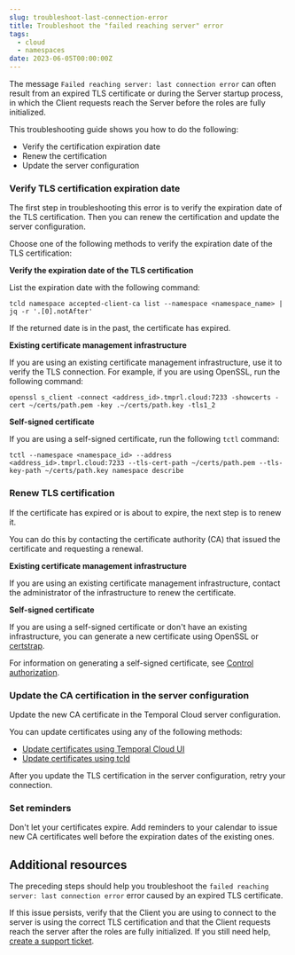 ```yaml
---
slug: troubleshoot-last-connection-error
title: Troubleshoot the "failed reaching server" error
tags:
  - cloud
  - namespaces
date: 2023-06-05T00:00:00Z
---
```


The message `Failed reaching server: last connection error` can often result from an expired TLS certificate or during the Server startup process, in which the Client requests reach the Server before the roles are fully initialized.

This troubleshooting guide shows you how to do the following:

- Verify the certification expiration date
- Renew the certification
- Update the server configuration

<!-- truncate -->

### Verify TLS certification expiration date

The first step in troubleshooting this error is to verify the expiration date of the TLS certification.
Then you can renew the certification and update the server configuration.

Choose one of the following methods to verify the expiration date of the TLS certification:

**Verify the expiration date of the TLS certification**

List the expiration date with the following command:

```command
tcld namespace accepted-client-ca list --namespace <namespace_name> | jq -r '.[0].notAfter'
```

If the returned date is in the past, the certificate has expired.

**Existing certificate management infrastructure**

If you are using an existing certificate management infrastructure, use it to verify the TLS connection.
For example, if you are using OpenSSL, run the following command:

```command
openssl s_client -connect <address_id>.tmprl.cloud:7233 -showcerts -cert ~/certs/path.pem -key .~/certs/path.key -tls1_2
```

**Self-signed certificate**

If you are using a self-signed certificate, run the following `tctl` command:

```command
tctl --namespace <namespace_id> --address <address_id>.tmprl.cloud:7233 --tls-cert-path ~/certs/path.pem --tls-key-path ~/certs/path.key namespace describe
```

### Renew TLS certification

If the certificate has expired or is about to expire, the next step is to renew it.

You can do this by contacting the certificate authority (CA) that issued the certificate and requesting a renewal.

**Existing certificate management infrastructure**

If you are using an existing certificate management infrastructure, contact the administrator of the infrastructure to renew the certificate.

**Self-signed certificate**

If you are using a self-signed certificate or don't have an existing infrastructure, you can generate a new certificate using OpenSSL or [certstrap](https://github.com/square/certstrap).

For information on generating a self-signed certificate, see [Control authorization](/cloud/certificates#control-authorization).

### Update the CA certification in the server configuration

Update the new CA certificate in the Temporal Cloud server configuration.

You can update certificates using any of the following methods:

- [Update certificates using Temporal Cloud UI](https://docs.temporal.io/cloud/how-to-manage-certificates-in-temporal-cloud#update-certificates-using-temporal-cloud-ui)
- [Update certificates using tcld](https://docs.temporal.io/cloud/how-to-manage-certificates-in-temporal-cloud#update-certificates-using-tcld)

After you update the TLS certification in the server configuration, retry your connection.

### Set reminders

Don't let your certificates expire.
Add reminders to your calendar to issue new CA certificates well before the expiration dates of the existing ones.

## Additional resources

The preceding steps should help you troubleshoot the `failed reaching server: last connection error` error caused by an expired TLS certificate.

If this issue persists, verify that the Client you are using to connect to the server is using the correct TLS certification and that the Client requests reach the server after the roles are fully initialized.
If you still need help, [create a support ticket](/cloud/support#support-ticket).
